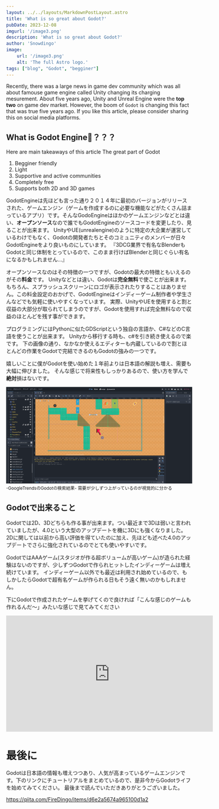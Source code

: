 ```yaml
---
layout: ../../layouts/MarkdownPostLayout.astro
title: 'What is so great about Godot?'
pubDate: 2023-12-08
imgurl: '/image3.png'
description: 'What is so great about Godot?'
author: 'Snowdingo'
image:
    url: '/image3.png'
    alt: 'The full Astro logo.'
tags: ["blog", "Godot", "begginer"]
---
```

Recently, there was a large news in game dev community which was all about famouse game engine called Unity changing its charging mesurement.
About five years ago, Unity and Unreal Engine were the **top two** on game dev market. However, the boom of `Godot` is changing this fact that was true five years ago.
If you like this article, please consider sharing this on social media platforms.


## What is Godot Engine🤔？？？
Here are main takeaways of this article
The great part of Godot
1. Begginer friendly
2. Light 
3. Supportive and active communities
4. Completely free
5. Supports both 2D and 3D games


GodotEngineは先ほども言った通り２０１４年に最初のバージョンがリリースされた、ゲームエンジン（ゲームを作成するのに必要な機能などがたくさん詰まっているアプリ）です。そんなGodoEngineはほかのゲームエンジンなどとは違い、**オープンソース**なので誰でもGodotEngineのソースコードを変更したり、見ることが出来ます。
UnityやUE(unrealengine)のように特定の大企業が運営しているわけでもなく、Godotの開発者たちとそのコミュニティのメンバーが日々GodotEngineをより良いものにしています。
『3DCG業界で有名なBlenderもGodotと同じ体制をとっているので、このまま行けばBlenderと同じぐらい有名になるかもしれません…』

オープンソースなのはその特徴の一つですが、Godotの最大の特徴ともいえるのがその**料金**です。
Unityなどとは違い、Godotは**完全無料**で使ことが出来ます。
もちろん、スプラッシュスクリーンにロゴが表示されたりすることはありません。この料金設定のおかげで、GodotEngineはインディーゲーム制作者や学生さんなどでも気軽に使いやすくなっています。
実際、UnityやUEを使用すると割と収益の大部分が取られてしまうのですが、Godotを使用すれば完全無料なので収益のほとんどを残す事ができます。

プログラミングにはPythonに似たGDScriptという独自の言語か、C#などのC言語を使うことが出来ます。
Unityから移行する時も、c#を引き続き使えるので楽です。
下の画像の通り、なかなか使えるエディターも内蔵しているので割とほとんどの作業をGodotで完結できるのもGodotの強みの一つです。

嬉しいことに僕がGodotを使い始めた１年前よりは日本語の解説も増え、需要も大幅に伸びました。
そんな感じで将来性もしっかりあるので、使い方を学んで**絶対**損はないです。

![Godot editor](/public/EditorImage.png)
<small>-GoogleTrendsのGodotの検索結果-
需要が少しずつ上がっているのが視覚的に分かる</small>

## Godotで出来ること
Godotでは2D、3Dどちらも作る事が出来ます。つい最近まで3Dは弱いと言われていましたが、4.0という大型のアップデートを機に3Dにも強くなりました。2Dに関しては以前から高い評価を得ていたのに加え、先ほども述べた4.0のアップデートでさらに強化されているのでとても使いやすいです。


GodotではAAAゲーム(スタジオが作る超ボリュームが高いゲーム)が造られた経験はないのですが、少しずつGodotで作られヒットしたインディーゲームは増え続けています。
インディーゲーム以外でも最近は利用され始めているので、もしかしたらGodotで超有名ゲームが作られる日もそう遠く無いのかもしれません。

下にGodotで作成されたゲームを挙げてくので良ければ「こんな感じのゲームも作れるんだ〜」みたいな感じで見てみてください

<iframe width="560" height="315" src="https://www.youtube.com/embed/UAS_pUTFA7o?si=W5rOJQMFEtPYd_Dj" title="YouTube video player" frameborder="0" allow="accelerometer; autoplay; clipboard-write; encrypted-media; gyroscope; picture-in-picture; web-share" allowfullscreen></iframe>

# 最後に　
Godotは日本語の情報も増えつつあり、人気が高まっているゲームエンジンです。下のリンクにチュートリアルをまとめているので、是非今からGodotライフを始めてみてください。
最後まで読んでいただきありがとうございました。

https://qiita.com/FireDingo/items/d6e2a5674a965100d1a2

